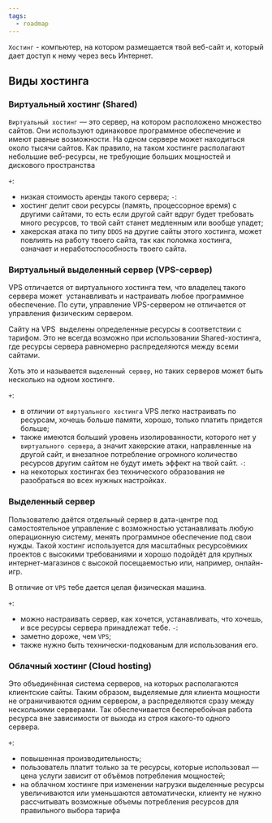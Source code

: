 ```yaml
---
tags:
  - roadmap
---
```

`Хостинг` - компьютер, на котором размещается твой веб-сайт и, который дает доступ к нему через весь Интернет.
## Виды хостинга

### Виртуальный хостинг (Shared)

`Виртуальный хостинг` — это сервер, на котором расположено множество сайтов. Они используют одинаковое программное обеспечение и имеют равные возможности. На одном сервере может находиться около тысячи сайтов. Как правило, на таком хостинге располагают небольшие веб-ресурсы, не требующие больших мощностей и дискового пространства

`+`:
- низкая стоимость аренды такого сервера;
`-`:
- хостинг делит свои ресурсы (память, процессорное время) с другими сайтами, то есть если другой сайт вдруг будет требовать много ресурсов, то твой сайт станет медленным или вообще упадет;
- хакерская атака по типу `DDOS` на другие сайты этого хостинга, может повлиять на работу твоего сайта, так как поломка хостинга, означает и неработоспособность твоего сайта.

### Виртуальный выделенный сервер (VPS-сервер)

VPS отличается от виртуального хостинга тем, что владелец такого сервера может  устанавливать и настраивать любое программное обеспечение. По сути, управление VPS-сервером не отличается от управления физическим сервером. 

Сайту на VPS  выделены определенные ресурсы в соответствии с тарифом. Это не всегда возможно при использовании Shared-хостинга, где ресурсы сервера равномерно распределяются между всеми сайтами.

Хоть это и называется `выделенный сервер`, но таких серверов может быть несколько на одном хостинге.

`+`:
- в отличии от `виртуального хостинга` VPS легко настраивать по ресурсам, хочешь больше памяти, хорошо, только платить придется больше;
- также имеются больший уровень изолированности, которого нет у `виртуального сервера`, а значит хакерские атаки, направленные на другой сайт, и внезапное потребление огромного количество ресурсов другим сайтом не будут иметь эффект на твой сайт.
`-`:
- на некоторых хостингах без технического образования не разобраться во всех нужных настройках.

### Выделенный сервер

Пользователю даётся отдельный сервер в дата-центре под самостоятельное управление с возможностью устанавливать любую операционную систему, менять программное обеспечение под свои нужды. Такой хостинг используется для масштабных ресурсоёмких проектов с высокими требованиями и хорошо подойдёт для крупных интернет-магазинов с высокой посещаемостью или, например, онлайн-игр.

В отличие от `VPS` тебе дается целая физическая машина.

`+`:
- можно настраивать сервер, как хочется, устанавливать, что хочешь, и все ресурсы сервера принадлежат тебе.
`-`:
- заметно дороже, чем `VPS`;
- также нужно быть технически-подкованым  для использования его.

### Облачный хостинг (Cloud hosting)

Это объединённая система серверов, на которых располагаются клиентские сайты. Таким образом, выделяемые для клиента мощности не ограничиваются одним сервером, а распределяются сразу между несколькими серверами. Так обеспечивается бесперебойная работа ресурса вне зависимости от выхода из строя какого-то одного сервера. 

`+`:
- повышенная производительность;
-  пользователь платит только за те ресурсы, которые использовал — цена услуги зависит от объёмов потребления мощностей;
- на облачном хостинге при изменении нагрузки выделенные ресурсы увеличиваются или уменьшаются автоматически, клиенту не нужно рассчитывать возможные объемы потребления ресурсов для правильного выбора тарифа